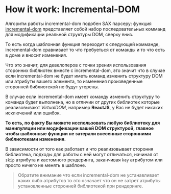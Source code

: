 # How it work: Incremental-DOM

Алгоритм работы incremental-dom подобен SAX парсеру: функция [incremental-dom](http://google.github.io/incremental-dom/#about) представляет собой набор последовательных комманд для модификации реальной структуры DOM, сверху вниз.

То есть когда шаблонная функция переходит к следующей комманде, incremental-dom сравнивает то что требуеться от команды и то что есть в доме и вносит изменения.

Что это значит, для девелоперов с точки зрения использования сторонних библиотек вместе с incremental-dom, это значит что в случае если incremental-dom не будет иметь команд изменить структуру DOM или атрибуты вашего элемента, то изменения произведенные сторонней библиотекой не будут утерены. 

В случае если incremental-dom имеет команду изменить структуру то команда будет выполнена, но в отличии от других библиотек которые реализовывают *VirtualDOM*, например **ReactJS**, у Вас не будет никаких исключений или ошибок.

**То есть, по факту Вы можете исспользовать любую библиотеку для манипуляции или модификации  вашей DOM структурой, главное чтобы шаблонные функции не затерали внесенные сторонними библиотеками изменения.**

В зависимости от того как работает и что реализовывает стороння библиотека, подходы для работы с ней могут отличаться, начиная от `skip` атрибута и кастомного рендеринга, заканчивая `key` атрибутом или просто ничего не менять в шаблоне.

> Обратите внимание что если incremental-dom не устанавливает каких либо атрибутов то это означает что он не затрет атрибуты установленные сторонней библиотекой при рендеринге.